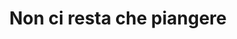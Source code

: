 ---
layout: post
title: Non ci resta che piangere
director: Massimo Troisi
year: 1985
cover: https://images.mubicdn.net/images/film/32425/cache-22920-1445878693/image-w1280.jpg
---
